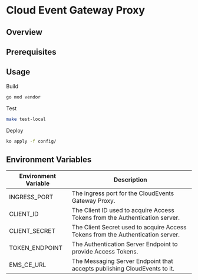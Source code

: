 # Cloud Event Gateway Proxy

## Overview


## Prerequisites


## Usage

Build

```bash
go mod vendor
```

Test

```bash
make test-local
```

Deploy

```bash
ko apply -f config/
```

## Environment Variables

| Environment Variable  | Description                                                                     |
| --------------------- | ------------------------------------------------------------------------------- |
| INGRESS_PORT          | The ingress port for the CloudEvents Gateway Proxy.                             |
| CLIENT_ID             | The Client ID used to acquire Access Tokens from the Authentication server.     |
| CLIENT_SECRET         | The Client Secret used to acquire Access Tokens from the Authentication server. |
| TOKEN_ENDPOINT        | The Authentication Server Endpoint to provide Access Tokens.                    |
| EMS_CE_URL            | The Messaging Server Endpoint that accepts publishing CloudEvents to it.        |

